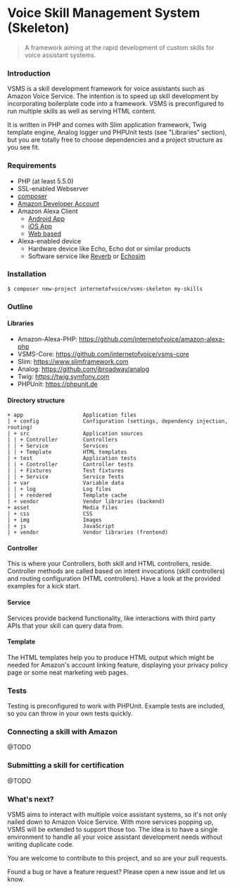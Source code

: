 # Voice Skill Management System (Skeleton)

> A framework aiming at the rapid development of custom skills for voice assistant systems.

### Introduction
VSMS is a skill development framework for voice assistants such as Amazon Voice Service. The intention is to speed up 
skill development by incorporating boilerplate code into a framework. VSMS is preconfigured to run multiple skills as 
well as serving HTML content.  

It is written in PHP and comes with Slim application framework, Twig template engine, Analog logger und PHPUnit tests 
(see "Libraries" section), but you are totally free to choose dependencies and a project structure as you see fit. 

### Requirements
* PHP (at least 5.5.0)
* SSL-enabled Webserver 
* [composer](https://getcomposer.org/download/)
* [Amazon Developer Account](https://developer.amazon.com/)
* Amazon Alexa Client
    - [Android App](https://play.google.com/store/apps/details?id=com.amazon.dee.app) 
    - [iOS App](https://itunes.apple.com/de/app/amazon-echo/id944011620)
    - [Web based](https://alexa.amazon.com/spa/)
* Alexa-enabled device
    - Hardware device like Echo, Echo dot or similar products
    - Software service like [Reverb](https://reverb.ai/) or [Echosim](https://echosim.io/)

### Installation
```
$ composer new-project internetofvoice/vsms-skeleton my-skills 
```

### Outline
#### Libraries
* Amazon-Alexa-PHP: https://github.com/internetofvoice/amazon-alexa-php
* VSMS-Core: https://github.com/internetofvoice/vsms-core
* Slim: https://www.slimframework.com
* Analog: https://github.com/jbroadway/analog
* Twig: https://twig.symfony.com
* PHPUnit: https://phpunit.de

#### Directory structure
```
+ app                   Application files
| + config              Configuration (settings, dependency injection, routing)
| + src                 Application sources
| | + Controller        Controllers 
| | + Service           Services
| | + Template          HTML templates
| + test                Application tests
| | + Controller        Controller tests
| | + Fixtures          Test fixtures
| | + Service           Service Tests
| + var                 Variable data
| | + log               Log files
| | + rendered          Template cache
| + vendor              Vendor libraries (backend)
+ asset                 Media files
| + css                 CSS
| + img                 Images
| + js                  JavaScript
| + vendor              Vendor libraries (frontend)
```
#### Controller
This is where your Controllers, both skill and HTML controllers, reside. Controller methods are called based on 
intent invocations (skill controllers) and routing configuration (HTML controllers). Have a look at the provided 
examples for a kick start.  

#### Service
Services provide backend functionality, like interactions with third party APIs that your skill can query data from.

#### Template
The HTML templates help you to produce HTML output which might be needed for Amazon's account linking feature, 
displaying your privacy policy page or some neat marketing web pages.

### Tests
Testing is preconfigured to work with PHPUnit. Example tests are included, so you can throw in your own tests quickly.

### Connecting a skill with Amazon
@TODO

### Submitting a skill for certification
@TODO

### What's next?
VSMS aims to interact with multiple voice assistant systems, so it's not only nailed down to Amazon Voice Service. 
With more services popping up, VSMS will be extended to support those too. The idea is to have a single environment 
to handle all your voice assistant development needs without writing duplicate code.

You are welcome to contribute to this project, and so are your pull requests.

Found a bug or have a feature request? Please open a new issue and let us know.
